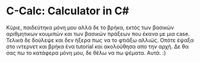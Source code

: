 # C-Calc: Calculator in C#
Κύριε, παιδεύτηκα μόνη μου αλλά δε το βρήκα, εκτός των βασικών αριθμητικων κουμιπών και των βασικών πράξεων που έκανα με μια case. Τελικά δε δούλεψε και δεν ήξερα πως να το φτιάξω αλλιώς. Οπότε έψαξα στο ιντερνετ και βρήκα ένα tutorial και ακολούθησα απο την αρχή. Δε θα σας πω το κατάφερα μόνη μου, δε θέλω να πω ψέματα. Αυτά. :)
